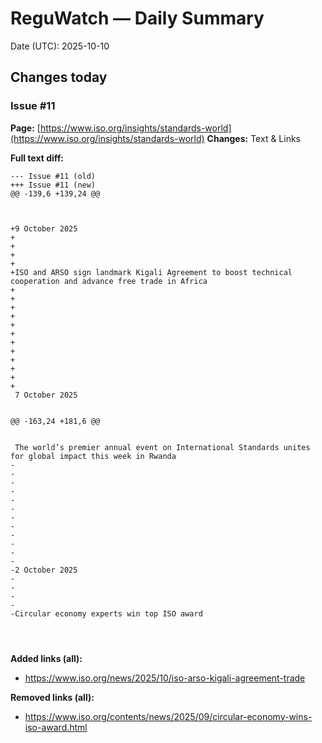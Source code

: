 # ReguWatch — Daily Summary
Date (UTC): 2025-10-10

## Changes today

### Issue #11
**Page:** [https://www.iso.org/insights/standards-world](https://www.iso.org/insights/standards-world)
**Changes:** Text & Links

**Full text diff:**
```
--- Issue #11 (old)
+++ Issue #11 (new)
@@ -139,6 +139,24 @@
 
 
 
+9 October 2025
+
+
+
+
+ISO and ARSO sign landmark Kigali Agreement to boost technical cooperation and advance free trade in Africa
+
+
+
+
+
+
+
+
+
+
+
+
 7 October 2025
 
 
@@ -163,24 +181,6 @@
 
 
 The world’s premier annual event on International Standards unites for global impact this week in Rwanda
-
-
-
-
-
-
-
-
-
-
-
-
-2 October 2025
-
-
-
-
-Circular economy experts win top ISO award
 
 
 
```

**Added links (all):**
- https://www.iso.org/news/2025/10/iso-arso-kigali-agreement-trade

**Removed links (all):**
- https://www.iso.org/contents/news/2025/09/circular-economy-wins-iso-award.html
